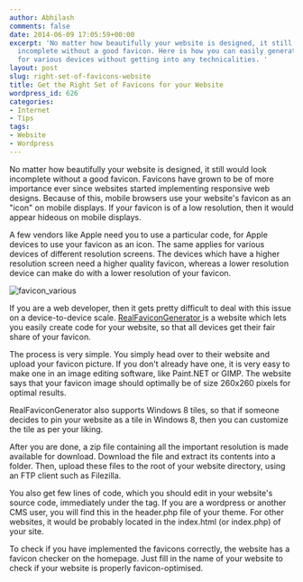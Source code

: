 ```yaml
---
author: Abhilash
comments: false
date: 2014-06-09 17:05:59+00:00
excerpt: 'No matter how beautifully your website is designed, it still would look
  incomplete without a good favicon. Here is how you can easily generate favicons
  for various devices without getting into any technicalities. '
layout: post
slug: right-set-of-favicons-website
title: Get the Right Set of Favicons for your Website
wordpress_id: 626
categories:
- Internet
- Tips
tags:
- Website
- Wordpress
---
```


No matter how beautifully your website is designed, it still would look incomplete without a good favicon. Favicons have grown to be of more importance ever since websites started implementing responsive web designs. Because of this, mobile browsers use your website's favicon as an "icon" on mobile displays. If your favicon is of a low resolution, then it would appear hideous on mobile displays.

A few vendors like Apple need you to use a particular code, for Apple devices to use your favicon as an icon. The same applies for various devices of different resolution screens. The devices which have a higher resolution screen need a higher quality favicon, whereas a lower resolution device can make do with a lower resolution of your favicon.

![favicon_various](https://techcovered.github.io/images/favicon_various.png)

If you are a web developer, then it gets pretty difficult to deal with this issue on a device-to-device scale. [RealFaviconGenerator ](http://realfavicongenerator.net/)is a website which lets you easily create code for your website, so that all devices get their fair share of your favicon.

The process is very simple. You simply head over to their website and upload your favicon picture. If you don't already have one, it is very easy to make one in an image editing software, like Paint.NET or GIMP. The website says that your favicon image should optimally be of size 260x260 pixels for optimal results.

RealFaviconGenerator also supports Windows 8 tiles, so that if someone decides to pin your website as a tile in Windows 8, then you can customize the tile as per your liking.

After you are done, a zip file containing all the important resolution is made available for download. Download the file and extract its contents into a folder. Then, upload these files to the root of your website directory, using an FTP client such as Filezilla.

You also get few lines of code, which you should edit in your website's source code, immediately under the <head> tag. If you are a wordpress or another CMS user, you will find this in the header.php file of your theme. For other websites, it would be probably located in the index.html (or index.php) of your site.

To check if you have implemented the favicons correctly, the website has a favicon checker on the homepage. Just fill in the name of your website to check if your website is properly favicon-optimised.
